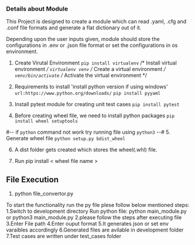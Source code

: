 ### Details about Module 
This Project is designed to create a module which can read .yaml, .cfg and .conf file formats and generate a flat dictionary out of it.

Depending upon the user inputs given, module should store the configurations in .env or .json file format or set the configurations in os environment.


1. Create Virutal Environment
    `pip install virtualenv` /* Install virtual environment */
    `virtualenv venv`  /* Create a virtual environment */
    `venv/bin/activate` /* Activate the virtual environment */

2. Requirements to install
    'install python version if using windows' 
    `url:https://www.python.org/downloads/`
    `pip install pyyaml`

3. Install pytest module for creating unit test cases
    `pip install pytest`

4. Before creating wheel file, we need to install python packages
    `pip install wheel setuptools`

#-- if `python` command not work try running file using `python3` --#
5. Generate wheel file
    `python setup.py bdist_wheel`

6. A dist folder gets created which stores the wheel(.whl) file.

7. Run pip install < wheel file name > 

## File Execution
1. python file_convertor.py


To start the functionality run the py file plese follow below mentioned steps:
1.Switch to development directory Run python file:
    python main_module.py or python3 main_module.py 
2.please follow the steps after executing file
3.Enter File path
4.Enter ouput format
5.It generates json or set env varaibles accordingly
6.Generated files are avilable in development folder
7.Test cases are written under test_cases folder
 
